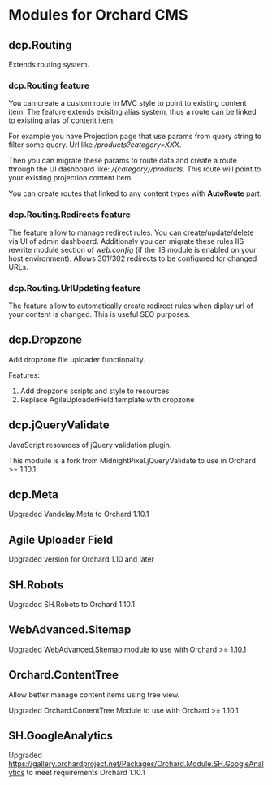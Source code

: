 # Modules for Orchard CMS

##  dcp.Routing

Extends routing system.

### dcp.Routing feature
You can create a custom route in MVC style to point to existing content item. The feature extends exisitng alias system, thus a route can be linked to existing alias of content item.

For example you have Projection page that use params from query string to filter some query. Url like _/products?category=XXX_.

Then you can migrate these params to route data and create a route through the UI dashboard like:
_/{category}/products_. This route will point to your existing projection content item.

You can create routes that linked to any content types with **AutoRoute** part.

### dcp.Routing.Redirects feature
The feature allow to manage redirect rules. You can create/update/delete via UI of admin dashboard.
Additionaly you can migrate these rules IIS rewrite module section of _web.config_ (if the IIS module is enabled on your host environment).
Allows 301/302 redirects to be configured for changed URLs.

### dcp.Routing.UrlUpdating feature
The feature allow to automatically create redirect rules when diplay url of your content is changed. This is useful SEO purposes.

## dcp.Dropzone
Add dropzone file uploader functionality.

Features:

1. Add dropzone scripts and style to resources
1. Replace AgileUploaderField template with dropzone

## dcp.jQueryValidate

JavaScript resources of jQuery validation plugin.

This moduile is a fork from MidnightPixel.jQueryValidate to use in Orchard >= 1.10.1

## dcp.Meta

Upgraded Vandelay.Meta to Orchard 1.10.1

## Agile Uploader Field

Upgraded version for Orchard 1.10 and later

## SH.Robots

Upgraded SH.Robots to Orchard 1.10.1

## WebAdvanced.Sitemap

Upgraded WebAdvanced.Sitemap module to use with Orchard >= 1.10.1

## Orchard.ContentTree

Allow better manage content items using tree view.

Upgraded Orchard.ContentTree Module to use with Orchard >= 1.10.1

## SH.GoogleAnalytics

Upgraded https://gallery.orchardproject.net/Packages/Orchard.Module.SH.GoogleAnalytics to meet requirements Orchard 1.10.1
